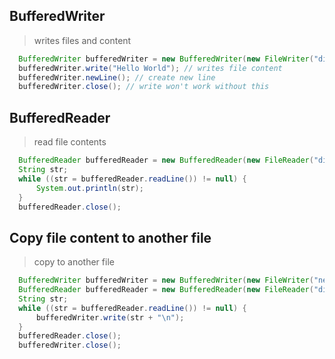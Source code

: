 ## BufferedWriter
> writes files and content
```java
  BufferedWriter bufferedWriter = new BufferedWriter(new FileWriter("directory here")); // add true, to 2nd argument to allow appending of text
  bufferedWriter.write("Hello World"); // writes file content
  bufferedWriter.newLine(); // create new line
  bufferedWriter.close(); // write won't work without this
```
## BufferedReader
> read file contents
```java
  BufferedReader bufferedReader = new BufferedReader(new FileReader("directory here"));
  String str;
  while ((str = bufferedReader.readLine()) != null) {
      System.out.println(str);
  }
  bufferedReader.close();
```
## Copy file content to another file
> copy to another file
```java
  BufferedWriter bufferedWriter = new BufferedWriter(new FileWriter("new directory here"));
  BufferedReader bufferedReader = new BufferedReader(new FileReader("directory here"));
  String str;
  while ((str = bufferedReader.readLine()) != null) {
      bufferedWriter.write(str + "\n");
  }
  bufferedReader.close();
  bufferedWriter.close();
```
